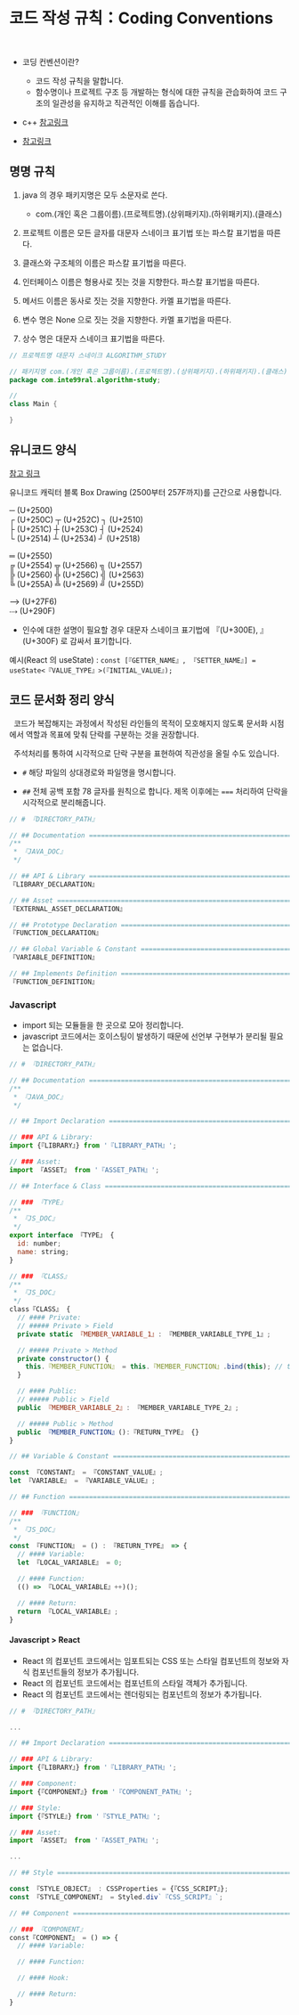 # 코드 작성 규칙：Coding Conventions

</br>

- 코딩 컨벤션이란?

  - 코드 작성 규칙을 말합니다.
  - 함수명이나 프로젝트 구조 등 개발하는 형식에 대한 규칙을 관습화하여 코드 구조의 일관성을 유지하고 직관적인 이해를 돕습니다.

- c++ [참고링크](https://docs.popekim.com/ko/coding-standards/cpp)

- [참고링크](https://velog.io/@rex/%EC%BD%94%EB%93%9C-%EC%9E%91%EC%84%B1-%EA%B7%9C%EC%B9%99%EB%93%A4-Coding-Conventions)

## 명명 규칙

1. java 의 경우 패키지명은 모두 소문자로 쓴다.

   - com.(개인 혹은 그룹이름).(프로젝트명).(상위패키지).(하위패키지).(클래스)

2. 프로젝트 이름은 모든 글자를 대문자 스네이크 표기법 또는 파스칼 표기법을 따른다.
3. 클래스와 구조체의 이름은 파스칼 표기법을 따른다.
4. 인터페이스 이름은 형용사로 짓는 것을 지향한다. 파스칼 표기법을 따른다.
5. 메서드 이름은 동사로 짓는 것을 지향한다. 카멜 표기법을 따른다.
6. 변수 명은 None 으로 짓는 것을 지향한다. 카멜 표기법을 따른다.
7. 상수 명은 대문자 스네이크 표기법을 따른다.

```java
// 프로젝트명 대문자 스네이크 ALGORITHM_STUDY

// 패키지명 com.(개인 혹은 그룹이름).(프로젝트명).(상위패키지).(하위패키지).(클래스)
package com.inte99ral.algorithm-study;

//
class Main {

}
```

## 유니코드 양식

[참고 링크](https://ko.rakko.tools/tools/89/)

유니코드 캐릭터 블록 Box Drawing (2500부터 257F까지)를 근간으로 사용합니다.

─ (U+2500) <br/>
┌ (U+250C) ┬ (U+252C) ┐ (U+2510) <br/>
├ (U+251C) ┼ (U+253C) ┤ (U+2524) <br/>
└ (U+2514) ┴ (U+2534) ┘ (U+2518) <br/>

═ (U+2550) <br/>
╔ (U+2554) ╦ (U+2566) ╗ (U+2557) <br/>
╠ (U+2560) ╬ (U+256C) ╣ (U+2563) <br/>
╚ (U+255A) ╩ (U+2569) ╝ (U+255D) <br/>

⟶ (U+27F6) <br/>
⤏ (U+290F)

- 인수에 대한 설명이 필요할 경우 대문자 스네이크 표기법에 『(U+300E), 』(U+300F) 로 감싸서 표기합니다.

예시(React 의 useState) : `const [『GETTER_NAME』, 『SETTER_NAME』] = useState<『VALUE_TYPE』>(『INITIAL_VALUE』);`

## 코드 문서화 정리 양식

&nbsp; 코드가 복잡해지는 과정에서 작성된 라인들의 목적이 모호해지지 않도록 문서화 시점에서 역할과 목표에 맞춰 단락를 구분하는 것을 권장합니다.

&nbsp; 주석처리를 통하여 시각적으로 단락 구분을 표현하여 직관성을 올릴 수도 있습니다.

- `#` 해당 파일의 상대경로와 파일명을 명시합니다.

- `##` 전체 공백 포함 78 글자를 원칙으로 합니다. 제목 이후에는 `===` 처리하여 단락을 시각적으로 분리해줍니다.

```cpp
// # 『DIRECTORY_PATH』

// ## Documentation ==========================================================
/**
 * 『JAVA_DOC』
 */

// ## API & Library ==========================================================
『LIBRARY_DECLARATION』

// ## Asset ==================================================================
『EXTERNAL_ASSET_DECLARATION』

// ## Prototype Declaration ==================================================
『FUNCTION_DECLARATION』

// ## Global Variable & Constant =============================================
『VARIABLE_DEFINITION』

// ## Implements Definition ==================================================
『FUNCTION_DEFINITION』
```

### Javascript

- import 되는 모듈들을 한 곳으로 모아 정리합니다.
- javascript 코드에서는 호이스팅이 발생하기 때문에 선언부 구현부가 분리될 필요는 없습니다.

```javascript
// # 『DIRECTORY_PATH』

// ## Documentation ==========================================================
/**
 * 『JAVA_DOC』
 */

// ## Import Declaration =====================================================

// ### API & Library:
import {『LIBRARY』} from '『LIBRARY_PATH』';

// ### Asset:
import 『ASSET』 from '『ASSET_PATH』';

// ## Interface & Class ======================================================

// ### 『TYPE』
/**
 * 『JS_DOC』
 */
export interface 『TYPE』 {
  id: number;
  name: string;
}

// ### 『CLASS』
/**
 * 『JS_DOC』
 */
class『CLASS』 {
  // #### Private:
  // ##### Private > Field
  private static 『MEMBER_VARIABLE_1』: 『MEMBER_VARIABLE_TYPE_1』;

  // ##### Private > Method
  private constructor() {
    this.『MEMBER_FUNCTION』 = this.『MEMBER_FUNCTION』.bind(this); // this 바인딩
  }

  // #### Public:
  // ##### Public > Field
  public 『MEMBER_VARIABLE_2』: 『MEMBER_VARIABLE_TYPE_2』;

  // ##### Public > Method
  public 『MEMBER_FUNCTION』():『RETURN_TYPE』 {}
}

// ## Variable & Constant ====================================================

const 『CONSTANT』 = 『CONSTANT_VALUE』;
let 『VARIABLE』 = 『VARIABLE_VALUE』;

// ## Function ===============================================================

// ### 『FUNCTION』
/**
 * 『JS_DOC』
 */
const 『FUNCTION』 = () : 『RETURN_TYPE』 => {
  // #### Variable:
  let 『LOCAL_VARIABLE』 = 0;

  // #### Function:
  (() => 『LOCAL_VARIABLE』++)();

  // #### Return:
  return 『LOCAL_VARIABLE』;
}
```

#### Javascript > React

- React 의 컴포넌트 코드에서는 임포트되는 CSS 또는 스타일 컴포넌트의 정보와 자식 컴포넌트들의 정보가 추가됩니다.
- React 의 컴포넌트 코드에서는 컴포넌트의 스타일 객체가 추가됩니다.
- React 의 컴포넌트 코드에서는 렌더링되는 컴포넌트의 정보가 추가됩니다.

```javascript
// # 『DIRECTORY_PATH』

...

// ## Import Declaration =====================================================

// ### API & Library:
import {『LIBRARY』} from '『LIBRARY_PATH』';

// ### Component:
import {『COMPONENT』} from '『COMPONENT_PATH』';

// ### Style:
import {『STYLE』} from '『STYLE_PATH』';

// ### Asset:
import 『ASSET』 from '『ASSET_PATH』';

...

// ## Style ==================================================================

const 『STYLE_OBJECT』 : CSSProperties = {『CSS_SCRIPT』};
const 『STYLE_COMPONENT』 = Styled.div`『CSS_SCRIPT』`;

// ## Component ==============================================================

// ### 『COMPONENT』
const『COMPONENT』 = () => {
  // #### Variable:

  // #### Function:

  // #### Hook:

  // #### Return:
}
```
